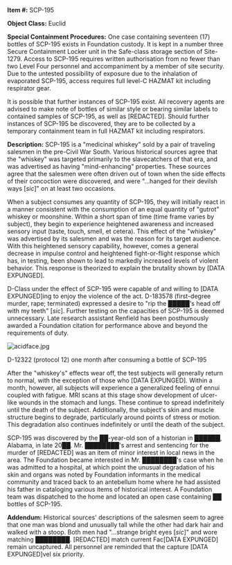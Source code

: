 **Item #:** SCP-195

**Object Class:** Euclid

**Special Containment Procedures:** One case containing seventeen (17) bottles of SCP-195 exists in Foundation custody. It is kept in a number three Secure Containment Locker unit in the Safe-class storage section of Site-1279. Access to SCP-195 requires written authorisation from no fewer than two Level Four personnel and accompaniment by a member of site security. Due to the untested possibility of exposure due to the inhalation of evaporated SCP-195, access requires full level-C HAZMAT kit including respirator gear.

It is possible that further instances of SCP-195 exist. All recovery agents are advised to make note of bottles of similar style or bearing similar labels to contained samples of SCP-195, as well as \[REDACTED\]. Should further instances of SCP-195 be discovered, they are to be collected by a temporary containment team in full HAZMAT kit including respirators.

**Description:** SCP-195 is a "medicinal whiskey" sold by a pair of traveling salesmen in the pre-Civil War South. Various historical sources agree that the "whiskey" was targeted primarily to the slavecatchers of that era, and was advertised as having "mind-enhancing" properties. These sources agree that the salesmen were often driven out of town when the side effects of their concoction were discovered, and were "…hanged for their devilsh ways \[_sic_\]" on at least two occasions.

When a subject consumes any quantity of SCP-195, they will initially react in a manner consistent with the consumption of an equal quantity of "gutrot" whiskey or moonshine. Within a short span of time (time frame varies by subject), they begin to experience heightened awareness and increased sensory input (taste, touch, smell, et cetera). This effect of the "whiskey" was advertised by its salesmen and was the reason for its target audience. With this heightened sensory capability, however, comes a general decrease in impulse control and heightened fight-or-flight response which has, in testing, been shown to lead to markedly increased levels of violent behavior. This response is theorized to explain the brutality shown by \[DATA EXPUNGED\].

D-Class under the effect of SCP-195 were capable of and willing to \[DATA EXPUNGED\]ing to enjoy the violence of the act. D-183578 (first-degree murder, rape; terminated) expressed a desire to "rip the █████'s head off with my teeth" \[_sic_\]. Further testing on the capacities of SCP-195 is deemed unnecessary. Late research assistant Renfield has been posthumously awarded a Foundation citation for performance above and beyond the requirements of duty.

![acidface.jpg](http://scp-wiki.wdfiles.com/local--files/scp-195/acidface.jpg)

D-12322 (protocol 12) one month after consuming a bottle of SCP-195

After the "whiskey's" effects wear off, the test subjects will generally return to normal, with the exception of those who \[DATA EXPUNGED\]. Within a month, however, all subjects will experience a generalized feeling of ennui coupled with fatigue. MRI scans at this stage show development of ulcer-like wounds in the stomach and lungs. These continue to spread indefinitely until the death of the subject. Additionally, the subject's skin and muscle structure begins to degrade, particularly around points of stress or motion. This degradation also continues indefinitely or until the death of the subject.

SCP-195 was discovered by the ██-year-old son of a historian in ██████, Alabama, in late 20██. Mr. ████████'s arrest and sentencing for the murder of \[REDACTED\] was an item of minor interest in local news in the area. The Foundation became interested in Mr. ████████'s case when he was admitted to a hospital, at which point the unusual degradation of his skin and organs was noted by Foundation informants in the medical community and traced back to an antebellum home where he had assisted his father in cataloging various items of historical interest. A Foundation team was dispatched to the home and located an open case containing ██ bottles of SCP-195.

**Addendum:** Historical sources' descriptions of the salesmen seem to agree that one man was blond and unusually tall while the other had dark hair and walked with a stoop. Both men had "…strange bright eyes \[_sic_\]" and wore matching ████████. \[REDACTED\] match current Fac\[DATA EXPUNGED\] remain uncaptured. All personnel are reminded that the capture \[DATA EXPUNGED\]vel six priority.